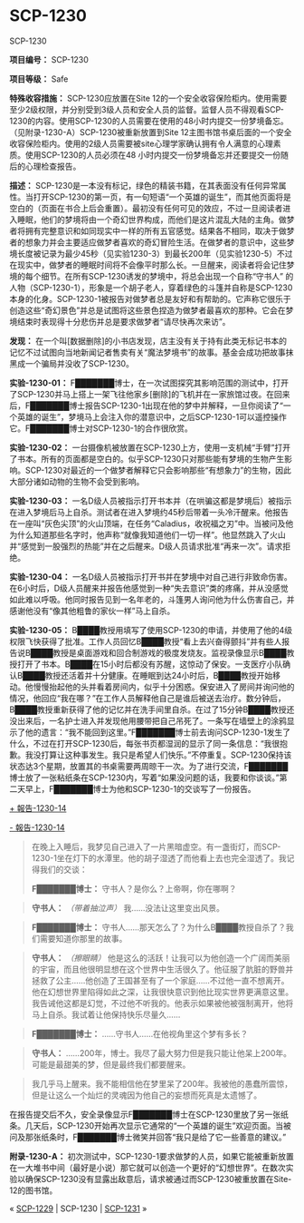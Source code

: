 # SCP-1230
                        




SCP-1230



**项目编号：** SCP-1230

**项目等级：** Safe

**特殊收容措施：** SCP-1230应放置在Site 12的一个安全收容保险柜内。使用需要至少2级权限，并分别受到3级人员和安全人员的监督。监督人员不得观看SCP-1230的内容。使用SCP-1230的人员需要在使用的48小时内提交一份梦境备忘。（见附录-1230-A）SCP-1230被重新放置到Site 12主图书馆书桌后面的一个安全收容保险柜内。使用的2级人员需要被site心理学家确认拥有令人满意的心理素质。使用SCP-1230的人员必须在48 小时内提交一份梦境备忘并还要提交一份随后的心理检查报告。

**描述：** SCP-1230是一本没有标记，绿色的精装书籍，在其表面没有任何异常属性。当打开SCP-1230的第一页，有一句短语“一个英雄的诞生”，而其他页面将是空白的（页面在书合上后会重置）。最初没有任何可见的效应，不过一旦阅读者进入睡眠，他们的梦境将由一个奇幻世界构成，而他们是这片混乱大陆的主角。做梦者将拥有完整意识和如同现实中一样的所有五官感觉。结果各不相同，取决于做梦者的想象力并会主要适应做梦者喜欢的奇幻冒险生活。在做梦者的意识中，这些梦境长度被记录为最少45秒（见实验1230-3）到最长200年（见实验1230-5）不过在现实中，做梦者的睡眠时间将不会像平时那么长。一旦醒来，阅读者将会记住梦境的每个细节。在所有SCP-1230诱发的梦境中，将总会出现一个自称“守书人” 的人物（SCP-1230-1），形象是一个胡子老人，穿着绿色的斗篷并自称是SCP-1230本身的化身。SCP-1230-1被报告对做梦者总是友好和有帮助的。它声称它很乐于创造这些“奇幻景色”并总是试图将这些景色捏造为做梦者最喜欢的那种。它会在梦境结束时表现得十分悲伤并总是要求做梦者“请尽快再次来访”。

**发现：** 在一个叫[数据删除]的小书店发现，店主没有关于持有此类无标记书本的记忆不过试图向当地新闻记者售卖有关“魔法梦境书”的故事。基金会成功把故事抹黑成一个骗局并没收了SCP-1230。

**实验-1230-01：** F███████博士，在一次试图探究其影响范围的测试中，打开了SCP-1230并马上搭上一架飞往他家乡[删除]的飞机并在一家旅馆过夜。在回来后，F███████博士报告SCP-1230-1出现在他的梦中并解释，一旦你阅读了“一个英雄的诞生”，梦境马上会注入你的潜意识中，之后SCP-1230-1可以遥控操作它。F███████博士对SCP-1230-1的合作很欣赏。

**实验-1230-02：** 一台摄像机被放置在SCP-1230上方，使用一支机械“手臂”打开了书本。所有的页面都是空白的。似乎SCP-1230只对那些能有梦境的生物产生影响。SCP-1230对最近的一个做梦者解释它只会影响那些“有想象力”的生物，因此大部分诸如动物的生物不会受到影响。

**实验-1230-03：** 一名D级人员被指示打开书本并（在哄骗这都是梦境后）被指示在进入梦境后马上自杀。测试者在进入梦境约45秒后带着一头冷汗醒来。他报告在一座叫“灰色尖顶”的火山顶端，在任务“Caladius，收祝福之刃”中。当被问及他为什么知道那些名字时，他声称“就像我知道他们一切一样”。他显然跳入了火山并“感觉到一股强烈的热能”并在之后醒来。D级人员请求批准“再来一次”。请求拒绝。

**实验-1230-04：** 一名D级人员被指示打开书并在梦境中对自己进行非致命伤害。在6小时后，D级人员醒来并报告他感觉到一种“失去意识”类的疼痛，并从没感觉如此难以呼吸。他同时报告见到一名年老的，斗篷男人询问他为什么伤害自己，并感谢他没有“像其他粗鲁的家伙一样”马上自杀。

**实验-1230-05：** B████教授用填写了使用SCP-1230的申请，并使用了他的4级权限飞快获得了批准。工作人员回忆B████教授“看上去兴奋得颤抖”并有些人报告说B████教授是桌面游戏和回合制游戏的极度发烧友。监视录像显示B████教授打开了书本。B████在15小时后都没有苏醒，这惊动了保安。一支医疗小队确认B████教授还活着并十分健康。在睡眠到达24小时后，B████教授开始移动。他慢慢抬起他的头并看着房间内，似乎十分困惑。保安进入了房间并询问他的情况，他回应“我在哪？”在工作人员解释他自己是谁后被送去治疗。数分钟后，B████教授重新获得了他的记忆并在洗手间里自杀。在过了15分钟B████教授还没出来后，一名护士进入并发现他用腰带把自己吊死了。一条写在墙壁上的涂鸦显示了他的遗言：“我不能回到这里。”F███████博士前去询问SCP-1230-1发生了什么，不过在打开SCP-1230后，每张书页都湿润的显示了同一条信息：“我很抱歉。我没打算让这种事发生。我只是希望人们快乐。”不停重复。SCP-1230保持该状态达3个星期，放置其的书桌需要两周晾干一次。为了进行交流，F███████博士放了一张粘纸条在SCP-1230内，写着“如果没问题的话，我要和你谈谈。”第二天早上，F███████博士为他和SCP-1230-1的交谈写了一份报告。


<a shape='rect' class='collapsible-block-link' href='javascript:;'>+&#160;&#22577;&#21578;-1230-14</a>

<a shape='rect' class='collapsible-block-link' href='javascript:;'>-&#160;&#22577;&#21578;-1230-14</a>


> 在晚上入睡后，我梦见自己进入了一片黑暗虚空。有一盏街灯，而SCP-1230-1坐在灯下的水潭里。他的胡子湿透了而他看上去也完全湿透了。我记得我们的交谈：
> 
> **F███████博士：** 守书人？是你么？上帝啊，你在哪啊？
> 


> **守书人：** *（带着抽泣声）* 我……没法让这里变出风景。
> 


> **F███████博士：** 守书人……那天怎么了？为什么B████教授自杀了？我们需要知道你那里的故事。
> 


> **守书人：** *（擦眼睛）* 他是这么的活跃！让我可以为他创造一个广阔而美丽的宇宙，而且他很明显想在这个世界中生活很久了。他征服了肮脏的野兽并拯救了公主……他创造了王国甚至有了一个家庭……不过他一直不想离开。他在幻想世界里陷得如此之深，让我很快意识到他比现实世界更满意这里。我告诫他这都是幻觉，不过他不听我的。他表示如果被他被强制离开，他将马上自杀。我试着让他保持快乐尽量久……
> 


> **F███████博士：** ……守书人……在他视角里这个梦有多长？
> 


> **守书人：** ……200年，博士。我尽了最大努力但是我只能让他呆上200年。可能是最甜美的梦，但是最终我们都要醒来。
> 


> 我几乎马上醒来。我不能相信他在梦里呆了200年。我被他的愚蠢所震惊，但是让这么一个灿烂的灵魂因为他自己的妄想而死真是太遗憾了。
> 




在报告提交后不久，安全录像显示F███████博士在SCP-1230里放了另一张纸条。几天后，SCP-1230开始再次显示它通常的“一个英雄的诞生”欢迎页面。当被问及那张纸条时，F███████博士微笑并回答“我只是给了它一些善意的建议。”

**附录-1230-A：** 初次测试中，SCP-1230-1要求做梦的人员，如果它能被重新放置在一大堆书中间（最好是小说）那它就可以创造一个更好的“幻想世界”。在数次实验以确保SCP-1230没有显露出敌意后，请求被通过而SCP-1230被重放置在Site-12的图书馆。



« [SCP-1229](/scp-1229) | SCP-1230 | [SCP-1231](/scp-1231) »





                    